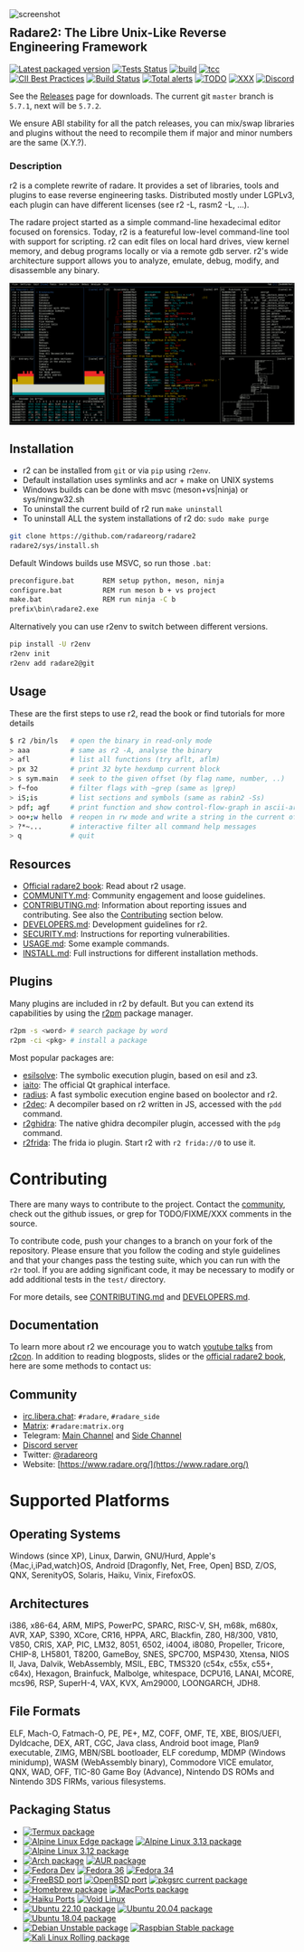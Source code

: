 <img src="doc/images/r2emoji.png" alt="screenshot" align="left" width="128px">

## Radare2: The Libre Unix-Like Reverse Engineering Framework

[![Latest packaged version](https://repology.org/badge/latest-versions/radare2.svg)](https://repology.org/project/radare2/versions) [![Tests Status](https://github.com/radareorg/radare2/actions/workflows/ci.yml/badge.svg?branch=master)](https://github.com/radareorg/radare2/actions/workflows/ci.yml?query=branch%3Amaster) [![build](https://github.com/radareorg/radare2/actions/workflows/build.yml/badge.svg)](https://github.com/radareorg/radare2/actions/workflows/build.yml) [![tcc](https://github.com/radareorg/radare2/actions/workflows/tcc.yml/badge.svg?branch=master)](https://github.com/radareorg/radare2/actions/workflows/tcc.yml)
[![CII Best Practices](https://bestpractices.coreinfrastructure.org/projects/741/badge)](https://bestpractices.coreinfrastructure.org/projects/741) [![Build Status](https://scan.coverity.com/projects/416/badge.svg)](https://scan.coverity.com/projects/416) [![Total alerts](https://img.shields.io/lgtm/alerts/g/radareorg/radare2.svg?logo=lgtm&logoWidth=18)](https://lgtm.com/projects/g/radareorg/radare2/alerts/) [![TODO](https://img.shields.io/github/search/radareorg/radare2/TODO.svg)](https://github.com/radareorg/radare2/search?q=TODO) [![XXX](https://img.shields.io/github/search/radareorg/radare2/XXX.svg)](https://github.com/radareorg/radare2/search?q=XXX) [![Discord](https://badgen.net/discord/members/MgEdxrMnqx)](https://discord.gg/MgEdxrMnqx)

See the [Releases](https://github.com/radareorg/radare2/releases) page for
downloads. The current git `master` branch is `5.7.1`, next will be `5.7.2`.

We ensure ABI stability for all the patch releases, you can mix/swap libraries
and plugins without the need to recompile them if major and minor numbers are
the same (X.Y.?).

### Description

r2 is a complete rewrite of radare. It provides a set of libraries, tools and
plugins to ease reverse engineering tasks. Distributed mostly under LGPLv3,
each plugin can have different licenses (see r2 -L, rasm2 -L, ...).

The radare project started as a simple command-line hexadecimal editor focused
on forensics. Today, r2 is a featureful low-level command-line tool with
support for scripting. r2 can edit files on local hard drives, view kernel
memory, and debug programs locally or via a remote gdb server. r2's wide
architecture support allows you to analyze, emulate, debug, modify, and
disassemble any binary.

<p align="center">
<a href="https://www.radare.org/"><img src="doc/images/shot.png" alt="screenshot" align="center" border=0 width="600px"></a>
</p>

## Installation

* r2 can be installed from `git` or via `pip` using `r2env`.
* Default installation uses symlinks and acr + make on UNIX systems
* Windows builds can be done with msvc (meson+vs|ninja) or sys/mingw32.sh
* To uninstall the current build of r2 run `make uninstall`
* To uninstall ALL the system installations of r2 do: `sudo make purge`

```sh
git clone https://github.com/radareorg/radare2
radare2/sys/install.sh
```

Default Windows builds use MSVC, so run those `.bat`:

```sh
preconfigure.bat       REM setup python, meson, ninja
configure.bat          REM run meson b + vs project
make.bat               REM run ninja -C b
prefix\bin\radare2.exe
```

Alternatively you can use r2env to switch between different versions.

```sh
pip install -U r2env
r2env init
r2env add radare2@git
```

## Usage

These are the first steps to use r2, read the book or find tutorials for more details

```sh
$ r2 /bin/ls   # open the binary in read-only mode
> aaa          # same as r2 -A, analyse the binary
> afl          # list all functions (try aflt, aflm)
> px 32        # print 32 byte hexdump current block
> s sym.main   # seek to the given offset (by flag name, number, ..)
> f~foo        # filter flags with ~grep (same as |grep)
> iS;is        # list sections and symbols (same as rabin2 -Ss)
> pdf; agf     # print function and show control-flow-graph in ascii-art
> oo+;w hello  # reopen in rw mode and write a string in the current offset
> ?*~...       # interactive filter all command help messages
> q            # quit
```

## Resources

* [Official radare2 book](https://book.rada.re): Read about r2 usage.
* [COMMUNITY.md](COMMUNITY.md): Community engagement and loose guidelines.
* [CONTRIBUTING.md](CONTRIBUTING.md): Information about reporting issues and
  contributing. See also the [Contributing](#Contributing) section below.
* [DEVELOPERS.md](DEVELOPERS.md): Development guidelines for r2.
* [SECURITY.md](SECURITY.md): Instructions for reporting vulnerabilities.
* [USAGE.md](USAGE.md): Some example commands.
* [INSTALL.md](INSTALL.md): Full instructions for different installation
  methods.

## Plugins

Many plugins are included in r2 by default. But you can extend its capabilities
by using the [r2pm](https://github.com/radareorg/radare2-pm) package manager.

```sh
r2pm -s <word> # search package by word
r2pm -ci <pkg> # install a package
```

Most popular packages are:

* [esilsolve](https://github.com/radareorg/esilsolve): The symbolic execution plugin, based on esil and z3.
* [iaito](https://github.com/radareorg/iaito): The official Qt graphical interface.
* [radius](https://github.com/aemmitt-ns/radius): A fast symbolic execution engine based on boolector and r2.
* [r2dec](https://github.com/wargio/r2dec-js): A decompiler based on r2 written in JS, accessed with the `pdd` command.
* [r2ghidra](https://github.com/radareorg/r2ghidra): The native ghidra decompiler plugin, accessed with the `pdg` command.
* [r2frida](https://github.com/nowsecure/r2frida): The frida io plugin. Start r2 with `r2 frida://0` to use it.

# Contributing

There are many ways to contribute to the project. Contact the
[community](#Community), check out the github issues, or grep for
TODO/FIXME/XXX comments in the source.

To contribute code, push your changes to a branch on your fork of the
repository. Please ensure that you follow the coding and style guidelines and
that your changes pass the testing suite, which you can run with the `r2r`
tool. If you are adding significant code, it may be necessary to modify or add
additional tests in the `test/` directory.

For more details, see [CONTRIBUTING.md](CONTRIBUTING.md) and
[DEVELOPERS.md](DEVELOPERS.md).

## Documentation

To learn more about r2 we encourage you to watch [youtube
talks](https://www.youtube.com/c/r2con) from [r2con](https://rada.re/con). In
addition to reading blogposts, slides or the [official radare2
book](https://book.rada.re), here are some methods to contact us:

## Community

* [irc.libera.chat](https://libera.chat): `#radare`, `#radare_side`
* [Matrix](https://matrix.to/#/#radare:matrix.org): `#radare:matrix.org`
* Telegram: [Main Channel](https://t.me/radare) and [Side Channel](https://t.me/radare_side)
* [Discord server](https://discord.gg/MgEdxrMnqx)
* Twitter: [@radareorg](https://twitter.com/radareorg)
* Website: [https://www.radare.org/](https://www.radare.org/)

# Supported Platforms

## Operating Systems

Windows (since XP), Linux, Darwin, GNU/Hurd, Apple's {Mac,i,iPad,watch}OS, Android
[Dragonfly, Net, Free, Open] BSD, Z/OS, QNX, SerenityOS, Solaris, Haiku, Vinix, FirefoxOS.

## Architectures

i386, x86-64, ARM, MIPS, PowerPC, SPARC, RISC-V, SH, m68k, m680x, AVR,
XAP, S390, XCore, CR16, HPPA, ARC, Blackfin, Z80, H8/300, V810,
V850, CRIS, XAP, PIC, LM32, 8051, 6502, i4004, i8080, Propeller,
Tricore, CHIP-8, LH5801, T8200, GameBoy, SNES, SPC700, MSP430, Xtensa,
NIOS II, Java, Dalvik, WebAssembly, MSIL, EBC, TMS320 (c54x, c55x,
c55+, c64x), Hexagon, Brainfuck, Malbolge, whitespace, DCPU16, LANAI,
MCORE, mcs96, RSP, SuperH-4, VAX, KVX, Am29000, LOONGARCH, JDH8.

## File Formats

ELF, Mach-O, Fatmach-O, PE, PE+, MZ, COFF, OMF, TE, XBE, BIOS/UEFI,
Dyldcache, DEX, ART, CGC, Java class, Android boot image, Plan9 executable,
ZIMG, MBN/SBL bootloader, ELF coredump, MDMP (Windows minidump),
WASM (WebAssembly binary), Commodore VICE emulator, QNX, WAD, OFF, TIC-80
Game Boy (Advance), Nintendo DS ROMs and Nintendo 3DS FIRMs, various filesystems.

## Packaging Status

* [![Termux package](https://repology.org/badge/version-for-repo/termux/radare2.svg)](https://repology.org/project/radare2/versions)
* [![Alpine Linux Edge package](https://repology.org/badge/version-for-repo/alpine_edge/radare2.svg)](https://repology.org/project/radare2/versions) [![Alpine Linux 3.13 package](https://repology.org/badge/version-for-repo/alpine_3_13/radare2.svg)](https://repology.org/project/radare2/versions) [![Alpine Linux 3.12 package](https://repology.org/badge/version-for-repo/alpine_3_12/radare2.svg)](https://repology.org/project/radare2/versions)
* [![Arch package](https://repology.org/badge/version-for-repo/arch/radare2.svg)](https://repology.org/project/radare2/versions) [![AUR package](https://repology.org/badge/version-for-repo/aur/radare2.svg)](https://repology.org/project/radare2/versions)
* [![Fedora Dev](https://repology.org/badge/version-for-repo/fedora_rawhide/radare2.svg)](https://repology.org/project/radare2/versions) [![Fedora 36](https://repology.org/badge/version-for-repo/fedora_36/radare2.svg)](https://repology.org/project/radare2/versions) [![Fedora 34](https://repology.org/badge/version-for-repo/fedora_34/radare2.svg)](https://repology.org/project/radare2/versions)
* [![FreeBSD port](https://repology.org/badge/version-for-repo/freebsd/radare2.svg)](https://repology.org/project/radare2/versions) [![OpenBSD port](https://repology.org/badge/version-for-repo/openbsd/radare2.svg)](https://repology.org/project/radare2/versions) [![pkgsrc current package](https://repology.org/badge/version-for-repo/pkgsrc_current/radare2.svg)](https://repology.org/project/radare2/versions)
* [![Homebrew package](https://repology.org/badge/version-for-repo/homebrew/radare2.svg)](https://repology.org/project/radare2/versions) [![MacPorts package](https://repology.org/badge/version-for-repo/macports/radare2.svg)](https://repology.org/project/radare2/versions)
* [![Haiku Ports](https://repology.org/badge/version-for-repo/haikuports_master/radare2.svg)](https://repology.org/project/radare2/versions) [![Void Linux](https://repology.org/badge/version-for-repo/void_x86_64/radare2.svg)](https://repology.org/project/radare2/versions)
* [![Ubuntu 22.10 package](https://repology.org/badge/version-for-repo/ubuntu_22_10_proposed/radare2.svg)](https://repology.org/project/radare2/versions) [![Ubuntu 20.04 package](https://repology.org/badge/version-for-repo/ubuntu_20_04/radare2.svg)](https://repology.org/project/radare2/versions) [![Ubuntu 18.04 package](https://repology.org/badge/version-for-repo/ubuntu_18_04/radare2.svg)](https://repology.org/project/radare2/versions)
* [![Debian Unstable package](https://repology.org/badge/version-for-repo/debian_unstable/radare2.svg)](https://repology.org/project/radare2/versions) [![Raspbian Stable package](https://repology.org/badge/version-for-repo/raspbian_stable/radare2.svg)](https://repology.org/project/radare2/versions) [![Kali Linux Rolling package](https://repology.org/badge/version-for-repo/kali_rolling/radare2.svg)](https://repology.org/project/radare2/versions)

